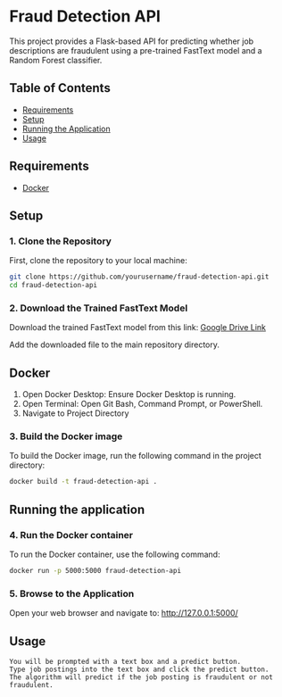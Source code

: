 # Fraud Detection API

This project provides a Flask-based API for predicting whether job descriptions are fraudulent using a pre-trained FastText model and a Random Forest classifier.

## Table of Contents
- [Requirements](#requirements)
- [Setup](#setup)
- [Running the Application](#running-the-application)
- [Usage](#usage)

## Requirements
- [Docker](https://www.docker.com/products/docker-desktop)

## Setup

### 1. Clone the Repository
First, clone the repository to your local machine:

```sh
git clone https://github.com/yourusername/fraud-detection-api.git
cd fraud-detection-api
```

### 2. Download the Trained FastText Model

Download the trained FastText model from this link: [Google Drive Link](https://drive.google.com/file/d/1HNGmHp2_TllGtqR-f27QDWxhAV8qFBCd/view?usp=drive_link)

Add the downloaded file to the main repository directory.


## Docker
1. Open Docker Desktop: Ensure Docker Desktop is running.
2. Open Terminal: Open Git Bash, Command Prompt, or PowerShell.
3. Navigate to Project Directory
   

### 3. Build the Docker image
To build the Docker image, run the following command in the project directory:
```sh
docker build -t fraud-detection-api .
```

## Running the application
### 4. Run the Docker container
To run the Docker container, use the following command:
```sh
docker run -p 5000:5000 fraud-detection-api
```

### 5. Browse to the Application

Open your web browser and navigate to: http://127.0.0.1:5000/

## Usage

    You will be prompted with a text box and a predict button.
    Type job postings into the text box and click the predict button.
    The algorithm will predict if the job posting is fraudulent or not fraudulent.



